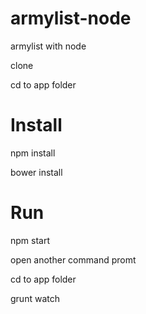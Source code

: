 # armylist-node
armylist with node

clone

cd to app folder

# Install

npm install

bower install

# Run

npm start

open another command promt

cd to app folder

grunt watch

